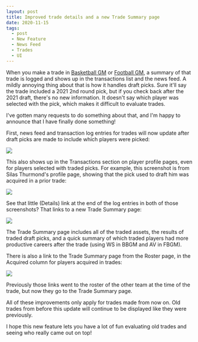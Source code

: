 ```yaml
---
layout: post
title: Improved trade details and a new Trade Summary page
date: 2020-11-15
tags:
  - post
  - New Feature
  - News Feed
  - Trades
  - UI
---
```


When you make a trade in [Basketball GM](https://play.basketball-gm.com/) or [Football GM](https://play.football-gm.com), a summary of that trade is logged and shows up in the transactions list and the news feed. A mildly annoying thing about that is how it handles draft picks. Sure it'll say the trade included a 2021 2nd round pick, but if you check back after the 2021 draft, there's no new information. It doesn't say which player was selected with the pick, which makes it difficult to evaluate trades.

I've gotten many requests to do something about that, and I'm happy to announce that I have finally done something!

<!--more-->

First, news feed and transaction log entries for trades will now update after draft picks are made to include which players were picked:

<img src="/files/trade-details-1.png" class="img-fluid" />

This also shows up in the Transactions section on player profile pages, even for players selected with traded picks. For example, this screenshot is from Silas Thurmond's profile page, showing that the pick used to draft him was acquired in a prior trade:

<img src="/files/trade-details-2.png" class="img-fluid" />

See that little (Details) link at the end of the log entries in both of those screenshots? That links to a new Trade Summary page:

<a href="/files/trade-details-3.png"><img src="/files/trade-details-3.png" class="img-fluid" /></a>

The Trade Summary page includes all of the traded assets, the results of traded draft picks, and a quick summary of which traded players had more productive careers after the trade (using WS in BBGM and AV in FBGM).

There is also a link to the Trade Summary page from the Roster page, in the Acquired column for players acquired in trades:

<img src="/files/trade-details-4.png" class="img-fluid" />

Previously those links went to the roster of the other team at the time of the trade, but now they go to the Trade Summary page.

All of these improvements only apply for trades made from now on. Old trades from before this update will continue to be displayed like they were previously.

I hope this new feature lets you have a lot of fun evaluating old trades and seeing who really came out on top!

